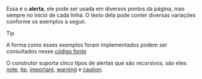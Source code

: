 Essa é o **alerta**, ele pode ser usada em diversos pontos da página, mas sempre no início de cada linha. O texto dela pode conter diversas variações conforme os exemplos a seguir.

>[!TIP]
>A forma como esses exemplos foram implementados podem ser consultados nesse [código fonte](https://github.com/eportella/markdown-to-html-builder/blob/main/blockquote/alert/README.md?plain=1)


O construtor suporta cinco tipos de alertas que são recursivos, são eles:
[note](/blockquote/alert/note/README.md), 
[tip](/blockquote/alert/tip/README.md), 
[important](/blockquote/alert/important/README.md), 
[warning](/blockquote/alert/warning/README.md) e 
[caution](/blockquote/alert/caution/README.md).
